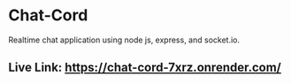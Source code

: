 # Chat-Cord
Realtime chat application using node js, express, and socket.io.

## Live Link: https://chat-cord-7xrz.onrender.com/
